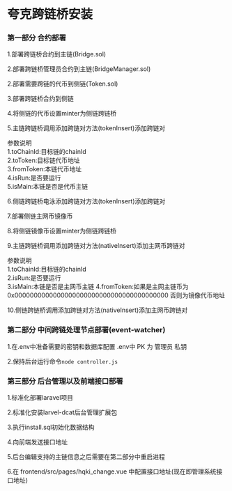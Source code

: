 # 夸克跨链桥安装


### 第一部分 合约部署

1.部署跨链桥合约到主链(Bridge.sol)

2.部署跨链桥管理员合约到主链(BridgeManager.sol)

2.部署需要跨链的代币到侧链(Token.sol)

3.部署跨链桥合约到侧链

4.将侧链的代币设置minter为侧链跨链桥

5.主链跨链桥调用添加跨链对方法(tokenInsert)添加跨链对

参数说明  
1.toChainId:目标链的chainId  
2.toToken:目标链代币地址  
3.fromToken:本链代币地址  
4.isRun:是否要运行  
5.isMain:本链是否是代币主链

6.侧链跨链桥电泳添加跨链对方法(tokenInsert)添加跨链对


7.部署侧链主网币镜像币


8.将侧链镜像币设置minter为侧链跨链桥


9.主链跨链桥调用添加跨链对方法(nativeInsert)添加主网币跨链对

参数说明  
1.toChainId:目标链的chainId  
2.isRun:是否要运行  
3.isMain:本链是否是主网币主链
4.fromToken:如果是主网主链币为0x0000000000000000000000000000000000000000 否则为镜像代币地址


10.侧链跨链桥调用添加跨链对方法(nativeInsert)添加主网币跨链对


### 第二部分 中间跨链处理节点部署(event-watcher)


1.在.env中准备需要的密钥和数据库配置
.env中 PK 为 管理员 私钥


2.保持后台运行命令`node controller.js`


### 第三部分 后台管理以及前端接口部署



1.标准化部署laravel项目



2.标准化安装larvel-dcat后台管理扩展包



3.执行install.sql初始化数据结构



4.向前端发送接口地址



5.后台编辑支持的主链信息之后需要在第二部分中重启进程


6.在 frontend/src/pages/hqki_change.vue 中配置接口地址(现在即管理系统接口地址)